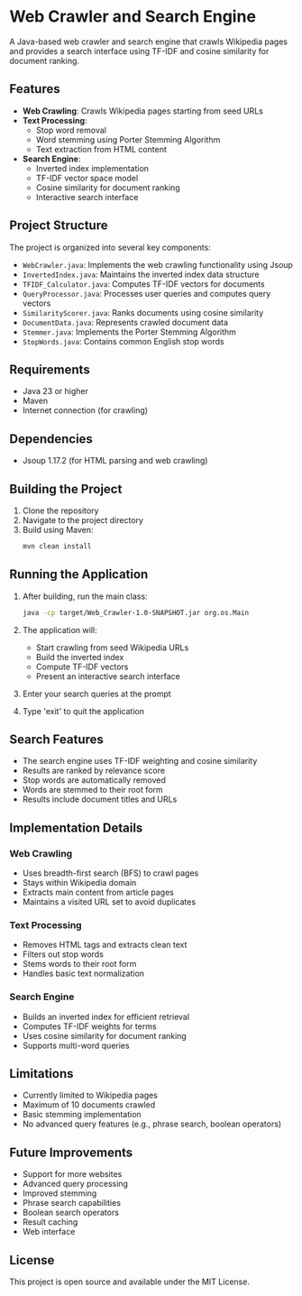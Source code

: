 # Web Crawler and Search Engine

A Java-based web crawler and search engine that crawls Wikipedia pages and provides a search interface using TF-IDF and cosine similarity for document ranking.

## Features

- **Web Crawling**: Crawls Wikipedia pages starting from seed URLs
- **Text Processing**: 
  - Stop word removal
  - Word stemming using Porter Stemming Algorithm
  - Text extraction from HTML content
- **Search Engine**:
  - Inverted index implementation
  - TF-IDF vector space model
  - Cosine similarity for document ranking
  - Interactive search interface

## Project Structure

The project is organized into several key components:

- `WebCrawler.java`: Implements the web crawling functionality using Jsoup
- `InvertedIndex.java`: Maintains the inverted index data structure
- `TFIDF_Calculator.java`: Computes TF-IDF vectors for documents
- `QueryProcessor.java`: Processes user queries and computes query vectors
- `SimilarityScorer.java`: Ranks documents using cosine similarity
- `DocumentData.java`: Represents crawled document data
- `Stemmer.java`: Implements the Porter Stemming Algorithm
- `StopWords.java`: Contains common English stop words

## Requirements

- Java 23 or higher
- Maven
- Internet connection (for crawling)

## Dependencies

- Jsoup 1.17.2 (for HTML parsing and web crawling)

## Building the Project

1. Clone the repository
2. Navigate to the project directory
3. Build using Maven:
   ```bash
   mvn clean install
   ```

## Running the Application

1. After building, run the main class:
   ```bash
   java -cp target/Web_Crawler-1.0-SNAPSHOT.jar org.os.Main
   ```

2. The application will:
   - Start crawling from seed Wikipedia URLs
   - Build the inverted index
   - Compute TF-IDF vectors
   - Present an interactive search interface

3. Enter your search queries at the prompt
4. Type 'exit' to quit the application

## Search Features

- The search engine uses TF-IDF weighting and cosine similarity
- Results are ranked by relevance score
- Stop words are automatically removed
- Words are stemmed to their root form
- Results include document titles and URLs

## Implementation Details

### Web Crawling
- Uses breadth-first search (BFS) to crawl pages
- Stays within Wikipedia domain
- Extracts main content from article pages
- Maintains a visited URL set to avoid duplicates

### Text Processing
- Removes HTML tags and extracts clean text
- Filters out stop words
- Stems words to their root form
- Handles basic text normalization

### Search Engine
- Builds an inverted index for efficient retrieval
- Computes TF-IDF weights for terms
- Uses cosine similarity for document ranking
- Supports multi-word queries

## Limitations

- Currently limited to Wikipedia pages
- Maximum of 10 documents crawled
- Basic stemming implementation
- No advanced query features (e.g., phrase search, boolean operators)

## Future Improvements

- Support for more websites
- Advanced query processing
- Improved stemming
- Phrase search capabilities
- Boolean search operators
- Result caching
- Web interface

## License

This project is open source and available under the MIT License. 